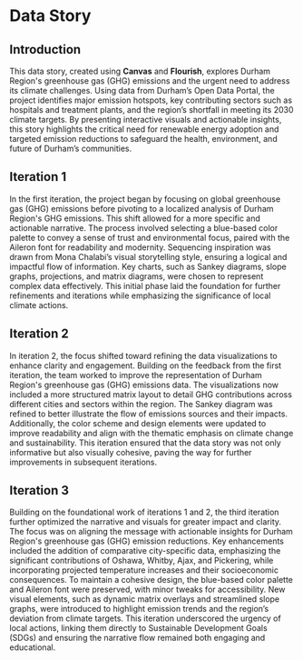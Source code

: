 # Data Story

## Introduction
This data story, created using **Canvas** and **Flourish**, explores Durham Region's greenhouse gas (GHG) emissions and the urgent need to address its climate challenges. Using data from Durham’s Open Data Portal, the project identifies major emission hotspots, key contributing sectors such as hospitals and treatment plants, and the region’s shortfall in meeting its 2030 climate targets. By presenting interactive visuals and actionable insights, this story highlights the critical need for renewable energy adoption and targeted emission reductions to safeguard the health, environment, and future of Durham’s communities.

## Iteration 1
In the first iteration, the project began by focusing on global greenhouse gas (GHG) emissions before pivoting to a localized analysis of Durham Region's GHG emissions. This shift allowed for a more specific and actionable narrative. The process involved selecting a blue-based color palette to convey a sense of trust and environmental focus, paired with the Aileron font for readability and modernity. Sequencing inspiration was drawn from Mona Chalabi’s visual storytelling style, ensuring a logical and impactful flow of information. Key charts, such as Sankey diagrams, slope graphs, projections, and matrix diagrams, were chosen to represent complex data effectively. This initial phase laid the foundation for further refinements and iterations while emphasizing the significance of local climate actions.

## Iteration 2
In iteration 2, the focus shifted toward refining the data visualizations to enhance clarity and engagement. Building on the feedback from the first iteration, the team worked to improve the representation of Durham Region's greenhouse gas (GHG) emissions data. The visualizations now included a more structured matrix layout to detail GHG contributions across different cities and sectors within the region. The Sankey diagram was refined to better illustrate the flow of emissions sources and their impacts. Additionally, the color scheme and design elements were updated to improve readability and align with the thematic emphasis on climate change and sustainability. This iteration ensured that the data story was not only informative but also visually cohesive, paving the way for further improvements in subsequent iterations.

## Iteration 3
Building on the foundational work of iterations 1 and 2, the third iteration further optimized the narrative and visuals for greater impact and clarity. The focus was on aligning the message with actionable insights for Durham Region's greenhouse gas (GHG) emission reductions. Key enhancements included the addition of comparative city-specific data, emphasizing the significant contributions of Oshawa, Whitby, Ajax, and Pickering, while incorporating projected temperature increases and their socioeconomic consequences. To maintain a cohesive design, the blue-based color palette and Aileron font were preserved, with minor tweaks for accessibility. New visual elements, such as dynamic matrix overlays and streamlined slope graphs, were introduced to highlight emission trends and the region’s deviation from climate targets. This iteration underscored the urgency of local actions, linking them directly to Sustainable Development Goals (SDGs) and ensuring the narrative flow remained both engaging and educational.
